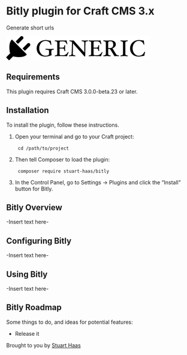 # Bitly plugin for Craft CMS 3.x

Generate short urls

![Screenshot](resources/img/plugin-logo.png)

## Requirements

This plugin requires Craft CMS 3.0.0-beta.23 or later.

## Installation

To install the plugin, follow these instructions.

1. Open your terminal and go to your Craft project:

        cd /path/to/project

2. Then tell Composer to load the plugin:

        composer require stuart-haas/bitly

3. In the Control Panel, go to Settings → Plugins and click the “Install” button for Bitly.

## Bitly Overview

-Insert text here-

## Configuring Bitly

-Insert text here-

## Using Bitly

-Insert text here-

## Bitly Roadmap

Some things to do, and ideas for potential features:

* Release it

Brought to you by [Stuart Haas](https://github.com/stuart-haas)
